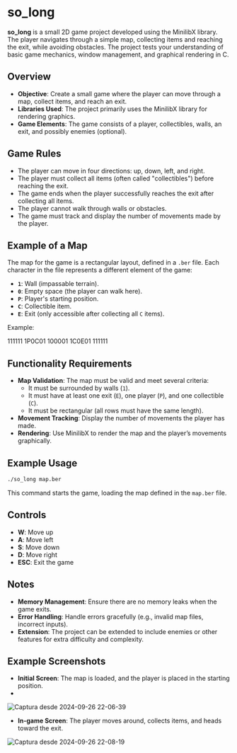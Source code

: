 # so_long

**so_long** is a small 2D game project developed using the MinilibX library. The player navigates through a simple map, collecting items and reaching the exit, while avoiding obstacles. The project tests your understanding of basic game mechanics, window management, and graphical rendering in C.

## Overview

- **Objective**: Create a small game where the player can move through a map, collect items, and reach an exit.
- **Libraries Used**: The project primarily uses the MinilibX library for rendering graphics.
- **Game Elements**: The game consists of a player, collectibles, walls, an exit, and possibly enemies (optional).

## Game Rules

- The player can move in four directions: up, down, left, and right.
- The player must collect all items (often called "collectibles") before reaching the exit.
- The game ends when the player successfully reaches the exit after collecting all items.
- The player cannot walk through walls or obstacles.
- The game must track and display the number of movements made by the player.

## Example of a Map

The map for the game is a rectangular layout, defined in a `.ber` file. Each character in the file represents a different element of the game:

- **`1`**: Wall (impassable terrain).
- **`0`**: Empty space (the player can walk here).
- **`P`**: Player's starting position.
- **`C`**: Collectible item.
- **`E`**: Exit (only accessible after collecting all `C` items).
  
Example:

111111
1P0C01
100001
1C0E01
111111


## Functionality Requirements

- **Map Validation**: The map must be valid and meet several criteria:
  - It must be surrounded by walls (`1`).
  - It must have at least one exit (`E`), one player (`P`), and one collectible (`C`).
  - It must be rectangular (all rows must have the same length).
- **Movement Tracking**: Display the number of movements the player has made.
- **Rendering**: Use MinilibX to render the map and the player’s movements graphically.
  
## Example Usage

```bash
./so_long map.ber
```
This command starts the game, loading the map defined in the `map.ber` file.

## Controls

- **W**: Move up
- **A**: Move left
- **S**: Move down
- **D**: Move right
- **ESC**: Exit the game

## Notes

- **Memory Management**: Ensure there are no memory leaks when the game exits.
- **Error Handling**: Handle errors gracefully (e.g., invalid map files, incorrect inputs).
- **Extension**: The project can be extended to include enemies or other features for extra difficulty and complexity.

## Example Screenshots

- **Initial Screen**: The map is loaded, and the player is placed in the starting position.
- 
![Captura desde 2024-09-26 22-06-39](https://github.com/user-attachments/assets/3ef8038b-384b-4406-b7ae-ac648804bc8b)

- **In-game Screen**: The player moves around, collects items, and heads toward the exit.

![Captura desde 2024-09-26 22-08-19](https://github.com/user-attachments/assets/c0c11c2f-c203-4c3d-b261-edcf097ffc27)


